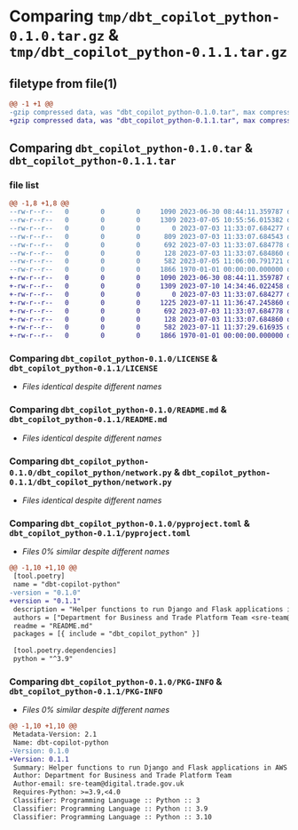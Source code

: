 # Comparing `tmp/dbt_copilot_python-0.1.0.tar.gz` & `tmp/dbt_copilot_python-0.1.1.tar.gz`

## filetype from file(1)

```diff
@@ -1 +1 @@
-gzip compressed data, was "dbt_copilot_python-0.1.0.tar", max compression
+gzip compressed data, was "dbt_copilot_python-0.1.1.tar", max compression
```

## Comparing `dbt_copilot_python-0.1.0.tar` & `dbt_copilot_python-0.1.1.tar`

### file list

```diff
@@ -1,8 +1,8 @@
--rw-r--r--   0        0        0     1090 2023-06-30 08:44:11.359787 dbt_copilot_python-0.1.0/LICENSE
--rw-r--r--   0        0        0     1309 2023-07-05 10:55:56.015382 dbt_copilot_python-0.1.0/README.md
--rw-r--r--   0        0        0        0 2023-07-03 11:33:07.684277 dbt_copilot_python-0.1.0/dbt_copilot_python/__init__.py
--rw-r--r--   0        0        0      809 2023-07-03 11:33:07.684543 dbt_copilot_python-0.1.0/dbt_copilot_python/database.py
--rw-r--r--   0        0        0      692 2023-07-03 11:33:07.684778 dbt_copilot_python-0.1.0/dbt_copilot_python/network.py
--rw-r--r--   0        0        0      128 2023-07-03 11:33:07.684860 dbt_copilot_python-0.1.0/dbt_copilot_python/utility.py
--rw-r--r--   0        0        0      582 2023-07-05 11:06:00.791721 dbt_copilot_python-0.1.0/pyproject.toml
--rw-r--r--   0        0        0     1866 1970-01-01 00:00:00.000000 dbt_copilot_python-0.1.0/PKG-INFO
+-rw-r--r--   0        0        0     1090 2023-06-30 08:44:11.359787 dbt_copilot_python-0.1.1/LICENSE
+-rw-r--r--   0        0        0     1309 2023-07-10 14:34:46.022458 dbt_copilot_python-0.1.1/README.md
+-rw-r--r--   0        0        0        0 2023-07-03 11:33:07.684277 dbt_copilot_python-0.1.1/dbt_copilot_python/__init__.py
+-rw-r--r--   0        0        0     1225 2023-07-11 11:36:47.245860 dbt_copilot_python-0.1.1/dbt_copilot_python/database.py
+-rw-r--r--   0        0        0      692 2023-07-03 11:33:07.684778 dbt_copilot_python-0.1.1/dbt_copilot_python/network.py
+-rw-r--r--   0        0        0      128 2023-07-03 11:33:07.684860 dbt_copilot_python-0.1.1/dbt_copilot_python/utility.py
+-rw-r--r--   0        0        0      582 2023-07-11 11:37:29.616935 dbt_copilot_python-0.1.1/pyproject.toml
+-rw-r--r--   0        0        0     1866 1970-01-01 00:00:00.000000 dbt_copilot_python-0.1.1/PKG-INFO
```

### Comparing `dbt_copilot_python-0.1.0/LICENSE` & `dbt_copilot_python-0.1.1/LICENSE`

 * *Files identical despite different names*

### Comparing `dbt_copilot_python-0.1.0/README.md` & `dbt_copilot_python-0.1.1/README.md`

 * *Files identical despite different names*

### Comparing `dbt_copilot_python-0.1.0/dbt_copilot_python/network.py` & `dbt_copilot_python-0.1.1/dbt_copilot_python/network.py`

 * *Files identical despite different names*

### Comparing `dbt_copilot_python-0.1.0/pyproject.toml` & `dbt_copilot_python-0.1.1/pyproject.toml`

 * *Files 0% similar despite different names*

```diff
@@ -1,10 +1,10 @@
 [tool.poetry]
 name = "dbt-copilot-python"
-version = "0.1.0"
+version = "0.1.1"
 description = "Helper functions to run Django and Flask applications in AWS Copilot/ECS."
 authors = ["Department for Business and Trade Platform Team <sre-team@digital.trade.gov.uk>"]
 readme = "README.md"
 packages = [{ include = "dbt_copilot_python" }]
 
 [tool.poetry.dependencies]
 python = "^3.9"
```

### Comparing `dbt_copilot_python-0.1.0/PKG-INFO` & `dbt_copilot_python-0.1.1/PKG-INFO`

 * *Files 0% similar despite different names*

```diff
@@ -1,10 +1,10 @@
 Metadata-Version: 2.1
 Name: dbt-copilot-python
-Version: 0.1.0
+Version: 0.1.1
 Summary: Helper functions to run Django and Flask applications in AWS Copilot/ECS.
 Author: Department for Business and Trade Platform Team
 Author-email: sre-team@digital.trade.gov.uk
 Requires-Python: >=3.9,<4.0
 Classifier: Programming Language :: Python :: 3
 Classifier: Programming Language :: Python :: 3.9
 Classifier: Programming Language :: Python :: 3.10
```

